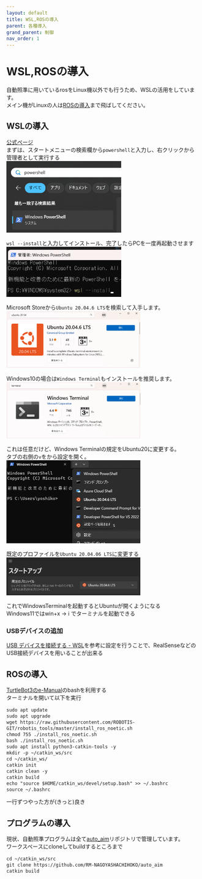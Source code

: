 ```yaml
---
layout: default
title: WSL,ROSの導入
parent: 各種導入
grand_parent: 制御
nav_order: 1
---
```

# WSL,ROSの導入  
自動照準に用いているrosをLinux機以外でも行うため、WSLの活用をしています。  
メイン機がLinuxの人は[ROSの導入](https://rm-nagoyashachihoko.github.io/TeamWiki/docs/%E5%88%B6%E5%BE%A1/%E5%90%84%E7%A8%AE%E5%B0%8E%E5%85%A5/WSL,ROS%E3%81%AE%E5%B0%8E%E5%85%A5.html#ROS%E3%81%AE%E5%B0%8E%E5%85%A5)まで飛ばしてください。  

## WSLの導入  
[公式ページ](https://learn.microsoft.com/ja-jp/windows/wsl/install)  
まずは、スタートメニューの検索欄から`powershell`と入力し、右クリックから管理者として実行する  
<img src='img/WSL,ROSの導入_2024-02-26-15-46-55.png' width='300'>

`wsl --install`と入力してインストール、完了したらPCを一度再起動させます  
<img src='img/WSL,ROSの導入_2024-02-26-15-50-53.png' width='300'>

Microsoft Storeから`Ubuntu 20.04.6 LTS`を検索して入手します。  
<img src='img/WSL,ROSの導入_2024-02-26-15-52-57.png' width='350'>

Windows10の場合は`Windows Terminal`もインストールを推奨します。  
<img src='img/WSL,ROSの導入_2024-02-26-15-53-40.png' width='350'>

これは任意だけど、Windows Terminalの規定をUbuntu20に変更する。  
タブの右側の`v`をから設定を開く。  
<img src='img/WSL,ROSの導入_2024-02-26-15-55-22.png' width='350'>

既定のプロファイルを`Ubuntu 20.04.06 LTS`に変更する  
<img src='img/WSL,ROSの導入_2024-02-26-15-56-33.png' width='350'>

これでWindowsTerminalを起動するとUbuntuが開くようになる  
Windows11ではwin+x -> i でターミナルを起動できる  
### USBデバイスの追加  
[USB デバイスを接続する - WSL](https://learn.microsoft.com/ja-jp/windows/wsl/connect-usb)を参考に設定を行うことで、RealSenseなどのUSB接続デバイスを用いることが出来る  

## ROSの導入  
[TurtleBot3のe-Manual](https://emanual.robotis.com/docs/en/platform/turtlebot3/overview/)のbashを利用する  
ターミナルを開いて以下を実行  
```
sudo apt update
sudo apt upgrade
wget https://raw.githubusercontent.com/ROBOTIS-GIT/robotis_tools/master/install_ros_noetic.sh
chmod 755 ./install_ros_noetic.sh 
bash ./install_ros_noetic.sh
sudo apt install python3-catkin-tools -y
mkdir -p ~/catkin_ws/src
cd ~/catkin_ws/
catkin init
catkin clean -y
catkin build
echo "source $HOME/catkin_ws/devel/setup.bash" >> ~/.bashrc
source ~/.bashrc
```
一行ずつやった方が(きっと)良き  

## プログラムの導入  
現状、自動照準プログラムは全て[auto_aim](https://github.com/RM-NAGOYASHACHIHOKO/auto_aim)リポジトリで管理しています。  
ワークスペースにcloneしてbuildするところまで  
```
cd ~/catkin_ws/src
git clone https://github.com/RM-NAGOYASHACHIHOKO/auto_aim
catkin build
```
